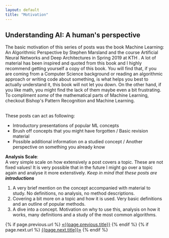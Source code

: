 ```yaml
---
layout: default
title: "Motivation"
---
```


## Understanding AI: A human's perspective

The basic motivation of this series of posts was the book Machine Learning: An Algorithmic Perspective by Stephen Marsland and the course Artificial Neural Networks and Deep Architectures in Spring 2019 at KTH . A lot of material has been inspired and quoted from this book and I highly recommend getting yourself a copy of this book. You will find that, if you are coming from a Computer Science background or reading an algorithmic approach or writing code about something, is what helps you best to actually understand it, this book will not let you down. On the other hand, if you like math, you might find the lack of them maybe even a bit frustrating. To compliment <i>some</i> of the mathematical parts of Machine Learning, checkout Bishop's Pattern Recognition and Machine Learning. <br>
<br>

These posts can act as following: 
<ul>
<li>Introductory presentations of popular ML concepts </li>
<li>Brush off concepts that you might have forgotten / Basic revision material</li>
<li>Possible additional information on a studied concept / Another perspective on something you already know</li>
</ul> 

**Analysis Scale**: <br>
A very simple scale on how extensively a post covers a topic. These are not fixed values! It is very possible that in the future I might go over a topic again and analyse it more extenstively. <i>Keep in mind that these posts are <b>introductions</b></i>
<ol>
<li> A very brief mention on the concept accompanied with material to study. No definitions, no analysis, no method descriptions.</li>
<li> Covering a bit more on a topic and how it is used. Very basic definitions and an outline of popular methods.</li>
<li> A dive into a concept. Motivation on why to use this, analysis on how it works, many definitions and a study of the most common algorithms.</li>
</ol>

<div class="post-nav">
{% if page.previous.url %}
<a class="prev" href={{page.previous.url}}>&laquo;{{page.previous.title}}</a>
{% endif %}
{% if page.next.url %}
<a class="next" href={{page.next.url}}>{{page.next.title}}&raquo;</a>
{% endif %}
</div>